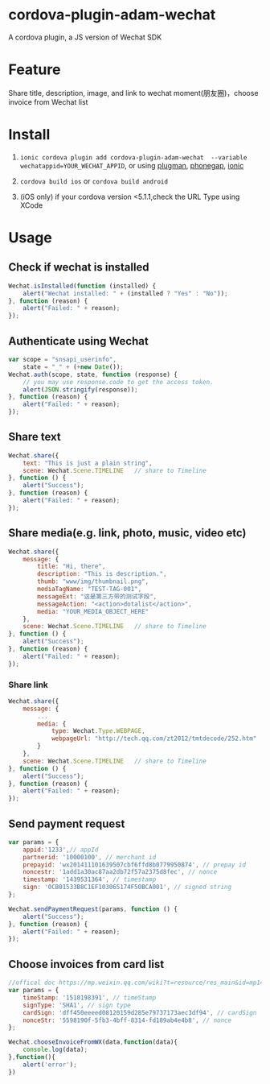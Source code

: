 
# cordova-plugin-adam-wechat

A cordova plugin, a JS version of Wechat SDK


# Feature

Share title, description, image, and link to wechat moment(朋友圈)，choose invoice from Wechat list


# Install

1. ```ionic cordova plugin add cordova-plugin-adam-wechat  --variable wechatappid=YOUR_WECHAT_APPID```, or using [plugman](https://npmjs.org/package/plugman), [phonegap](https://npmjs.org/package/phonegap), [ionic](http://ionicframework.com/)

2. ```cordova build ios``` or ```cordova build android```

3. (iOS only) if your cordova version <5.1.1,check the URL Type using XCode

# Usage

## Check if wechat is installed
```Javascript
Wechat.isInstalled(function (installed) {
    alert("Wechat installed: " + (installed ? "Yes" : "No"));
}, function (reason) {
    alert("Failed: " + reason);
});
```

## Authenticate using Wechat
```Javascript
var scope = "snsapi_userinfo",
    state = "_" + (+new Date());
Wechat.auth(scope, state, function (response) {
    // you may use response.code to get the access token.
    alert(JSON.stringify(response));
}, function (reason) {
    alert("Failed: " + reason);
});
```

## Share text
```Javascript
Wechat.share({
    text: "This is just a plain string",
    scene: Wechat.Scene.TIMELINE   // share to Timeline
}, function () {
    alert("Success");
}, function (reason) {
    alert("Failed: " + reason);
});
```

## Share media(e.g. link, photo, music, video etc)
```Javascript
Wechat.share({
    message: {
        title: "Hi, there",
        description: "This is description.",
        thumb: "www/img/thumbnail.png",
        mediaTagName: "TEST-TAG-001",
        messageExt: "这是第三方带的测试字段",
        messageAction: "<action>dotalist</action>",
        media: "YOUR_MEDIA_OBJECT_HERE"
    },
    scene: Wechat.Scene.TIMELINE   // share to Timeline
}, function () {
    alert("Success");
}, function (reason) {
    alert("Failed: " + reason);
});
```

### Share link
```Javascript
Wechat.share({
    message: {
        ...
        media: {
            type: Wechat.Type.WEBPAGE,
            webpageUrl: "http://tech.qq.com/zt2012/tmtdecode/252.htm"
        }
    },
    scene: Wechat.Scene.TIMELINE   // share to Timeline
}, function () {
    alert("Success");
}, function (reason) {
    alert("Failed: " + reason);
});
```

## Send payment request
```Javascript
var params = {
    appid:'1233',// appId
    partnerid: '10000100', // merchant id
    prepayid: 'wx201411101639507cbf6ffd8b0779950874', // prepay id
    noncestr: '1add1a30ac87aa2db72f57a2375d8fec', // nonce
    timestamp: '1439531364', // timestamp
    sign: '0CB01533B8C1EF103065174F50BCA001', // signed string
};

Wechat.sendPaymentRequest(params, function () {
    alert("Success");
}, function (reason) {
    alert("Failed: " + reason);
});
```

## Choose invoices from card list
```Javascript
//offical doc https://mp.weixin.qq.com/wiki?t=resource/res_main&id=mp1496561749_f7T6D
var params = {
    timeStamp: '1510198391', // timeStamp
    signType: 'SHA1', // sign type
    cardSign: 'dff450eeeed08120159d285e79737173aec3df94', // cardSign
    nonceStr: '5598190f-5fb3-4bff-8314-fd189ab4e4b8', // nonce
};

Wechat.chooseInvoiceFromWX(data,function(data){
    console.log(data);
},function(){
    alert('error');
})
```
